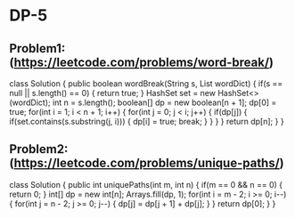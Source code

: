 # DP-5

## Problem1: (https://leetcode.com/problems/word-break/)
class Solution {
    public boolean wordBreak(String s, List<String> wordDict) {
        if(s == null || s.length() == 0) {
            return true;
        }
        HashSet<String> set = new HashSet<>(wordDict);
        int n = s.length();
        boolean[] dp = new boolean[n + 1];
        dp[0] = true;
        for(int i = 1; i < n + 1; i++) {
            for(int j = 0; j < i; j++) {
                if(dp[j]) {
                    if(set.contains(s.substring(j, i))) {
                        dp[i] = true;
                        break;
                    }
                }
            }
        }
        return dp[n];
    }
}


## Problem2: (https://leetcode.com/problems/unique-paths/)
class Solution {
    public int uniquePaths(int m, int n) {
        if(m == 0 && n == 0) {
            return 0;
        }
        int[] dp = new int[n];
        Arrays.fill(dp, 1);
        for(int i = m - 2; i >= 0; i--) {
            for(int j = n - 2; j >= 0; j--) {
                dp[j] = dp[j + 1] + dp[j];
            }
        }
        return dp[0];
    }
}

